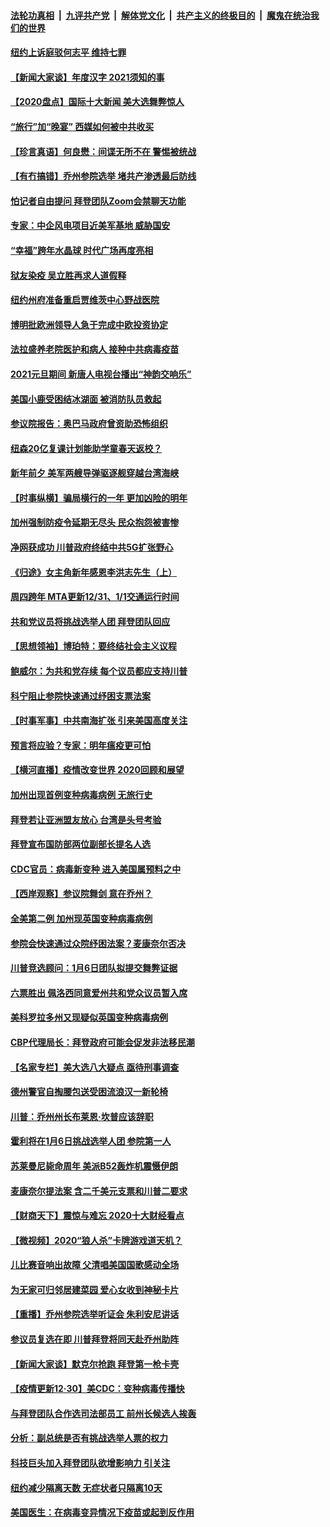 

####  [法轮功真相](../../../../basic/blob/master/README.md?t=01010001) &nbsp;|&nbsp; [九评共产党](../../../../9ping.md/blob/master/README.md?t=01010001) &nbsp;|&nbsp; [解体党文化](../../../../jtdwh.md/blob/master/README.md?t=01010001)  &nbsp;|&nbsp; [共产主义的终极目的](../../../../gczydzjmd.md/blob/master/README.md?t=01010001) &nbsp;|&nbsp; [魔鬼在统治我们的世界](../../../../mgztzwmdsj.md/blob/master/README.md?t=01010001) 

#### [纽约上诉庭驳何志平 维持七罪](../pages/nsc412/n12656486.md?t=01010001) 

#### [【新闻大家谈】年度汉字 2021须知的事](../pages/nsc412/n12657518.md?t=01010001) 

#### [【2020盘点】国际十大新闻 美大选舞弊惊人](../pages/nsc412/n12652859.md?t=01010001) 

#### [“旅行”加“晚宴” 西媒如何被中共收买](../pages/nsc412/n12657410.md?t=01010001) 

#### [【珍言真语】何良懋：间谍无所不在 警惕被统战](../pages/nsc412/n12657245.md?t=01010001) 

#### [【有冇搞错】乔州参院选举 堵共产渗透最后防线](../pages/nsc412/n12655646.md?t=01010001) 

#### [怕记者自由提问 拜登团队Zoom会禁聊天功能](../pages/nsc412/n12657041.md?t=01010001) 

#### [专家：中企风电项目近美军基地 威胁国安](../pages/nsc412/n12656876.md?t=01010001) 

#### [“幸福”跨年水晶球 时代广场再度亮相](../pages/nsc412/n12656450.md?t=01010001) 

#### [狱友染疫 吴立胜再求人道假释](../pages/nsc412/n12656441.md?t=01010001) 

#### [纽约州府准备重启贾维茨中心野战医院](../pages/nsc412/n12655522.md?t=01010001) 

#### [博明批欧洲领导人急于完成中欧投资协定](../pages/nsc412/n12655948.md?t=01010001) 

#### [法拉盛养老院医护和病人 接种中共病毒疫苗](../pages/nsc412/n12656528.md?t=01010001) 

#### [2021元旦期间 新唐人电视台播出“神韵交响乐”](../pages/nsc412/n12656525.md?t=01010001) 

#### [美国小鹿受困结冰湖面 被消防队员救起](../pages/nsc412/n12656399.md?t=01010001) 

#### [参议院报告：奥巴马政府曾资助恐怖组织](../pages/nsc412/n12656363.md?t=01010001) 

#### [纽森20亿复课计划能助学童春天返校？](../pages/nsc412/n12656497.md?t=01010001) 

#### [新年前夕 美军两艘导弹驱逐舰穿越台湾海峡](../pages/nsc412/n12656350.md?t=01010001) 

#### [【时事纵横】骗局横行的一年 更加凶险的明年](../pages/nsc412/n12656116.md?t=01010001) 

#### [加州强制防疫令延期无尽头 民众抱怨被害惨](../pages/nsc412/n12656248.md?t=01010001) 

#### [净网获成功 川普政府终结中共5G扩张野心](../pages/nsc412/n12655851.md?t=01010001) 

#### [《归途》女主角新年感恩李洪志先生（上）](../pages/nsc412/n12655678.md?t=01010001) 

#### [周四跨年 MTA更新12/31、1/1交通运行时间](../pages/nsc412/n12655629.md?t=01010001) 

#### [共和党议员将挑战选举人团 拜登团队回应](../pages/nsc412/n12656039.md?t=01010001) 

#### [【思想领袖】博珀特：要终结社会主义议程](../pages/nsc412/n12611659.md?t=01010001) 

#### [鲍威尔：为共和党存续 每个议员都应支持川普](../pages/nsc412/n12656023.md?t=01010001) 

#### [科宁阻止参院快速通过纾困支票法案](../pages/nsc412/n12655762.md?t=01010001) 

#### [【时事军事】中共南海扩张 引来美国高度关注](../pages/nsc412/n12650098.md?t=01010001) 

#### [预言将应验？专家：明年瘟疫更可怕](../pages/nsc412/n12655894.md?t=01010001) 

#### [【横河直播】疫情改变世界 2020回顾和展望](../pages/nsc412/n12655944.md?t=01010001) 

#### [加州出现首例变种病毒病例 无旅行史](../pages/nsc412/n12655805.md?t=01010001) 

#### [拜登若让亚洲盟友放心 台湾是头号考验](../pages/nsc412/n12655131.md?t=01010001) 

#### [拜登宣布国防部两位副部长提名人选](../pages/nsc412/n12655704.md?t=01010001) 

#### [CDC官员：病毒新变种 进入美国属预料之中](../pages/nsc412/n12655679.md?t=01010001) 

#### [【西岸观察】参议院舞剑 意在乔州？](../pages/nsc412/n12655600.md?t=01010001) 

#### [全美第二例 加州现英国变种病毒病例](../pages/nsc412/n12655465.md?t=01010001) 

#### [参院会快速通过众院纾困法案？麦康奈尔否决](../pages/nsc412/n12655515.md?t=01010001) 

#### [川普竞选顾问：1月6日团队拟提交舞弊证据](../pages/nsc412/n12655516.md?t=01010001) 

#### [六票胜出 佩洛西同意爱州共和党众议员暂入席](../pages/nsc412/n12655497.md?t=01010001) 

#### [美科罗拉多州又现疑似英国变种病毒病例](../pages/nsc412/n12655297.md?t=01010001) 

#### [CBP代理局长：拜登政府可能会促发非法移民潮](../pages/nsc412/n12655410.md?t=01010001) 

#### [【名家专栏】美大选八大疑点 亟待刑事调查](../pages/nsc412/n12654885.md?t=01010001) 

#### [德州警官自掏腰包送受困流浪汉一新轮椅](../pages/nsc412/n12654851.md?t=01010001) 

#### [川普：乔州州长布莱恩‧坎普应该辞职](../pages/nsc412/n12655346.md?t=01010001) 

#### [霍利将在1月6日挑战选举人团 参院第一人](../pages/nsc412/n12655321.md?t=01010001) 

#### [苏莱曼尼毙命周年 美派B52轰炸机震慑伊朗](../pages/nsc412/n12655277.md?t=01010001) 

#### [麦康奈尔提法案 含二千美元支票和川普二要求](../pages/nsc412/n12655102.md?t=01010001) 

#### [【财商天下】震惊与难忘 2020十大财经看点](../pages/nsc412/n12655289.md?t=01010001) 

#### [【微视频】2020“狼人杀”卡牌游戏道天机？](../pages/nsc412/n12654854.md?t=01010001) 

#### [儿比赛音响出故障 父清唱美国国歌感动全场](../pages/nsc412/n12653716.md?t=01010001) 

#### [为无家可归邻居建菜园 爱心女收到神秘卡片](../pages/nsc412/n12653223.md?t=01010001) 

#### [【重播】乔州参院选举听证会 朱利安尼讲话](../pages/nsc412/n12654960.md?t=01010001) 

#### [参议员复选在即 川普拜登将同天赴乔州助阵](../pages/nsc412/n12654865.md?t=01010001) 

#### [【新闻大家谈】默克尔抢跑 拜登第一枪卡壳](../pages/nsc412/n12654915.md?t=01010001) 

#### [【疫情更新12·30】美CDC：变种病毒传播快](../pages/nsc412/n12654235.md?t=01010001) 

#### [与拜登团队合作选司法部员工 前州长候选人挨轰](../pages/nsc412/n12654431.md?t=01010001) 

#### [分析：副总统是否有挑战选举人票的权力](../pages/nsc412/n12654383.md?t=01010001) 

#### [科技巨头加入拜登团队欲增影响力 引关注](../pages/nsc412/n12654004.md?t=01010001) 

#### [纽约减少隔离天数  无症状者只隔离10天](../pages/nsc412/n12653655.md?t=01010001) 

#### [美国医生：在病毒变异情况下疫苗或起到反作用](../pages/nsc412/n12653671.md?t=01010001) 

